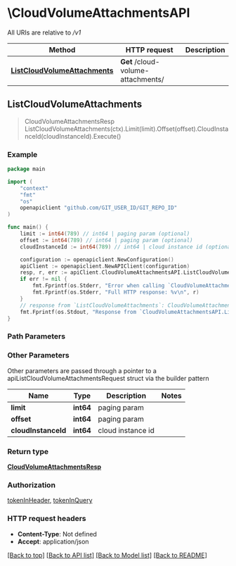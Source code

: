 # \CloudVolumeAttachmentsAPI

All URIs are relative to */v1*

Method | HTTP request | Description
------------- | ------------- | -------------
[**ListCloudVolumeAttachments**](CloudVolumeAttachmentsAPI.md#ListCloudVolumeAttachments) | **Get** /cloud-volume-attachments/ | 



## ListCloudVolumeAttachments

> CloudVolumeAttachmentsResp ListCloudVolumeAttachments(ctx).Limit(limit).Offset(offset).CloudInstanceId(cloudInstanceId).Execute()





### Example

```go
package main

import (
	"context"
	"fmt"
	"os"
	openapiclient "github.com/GIT_USER_ID/GIT_REPO_ID"
)

func main() {
	limit := int64(789) // int64 | paging param (optional)
	offset := int64(789) // int64 | paging param (optional)
	cloudInstanceId := int64(789) // int64 | cloud instance id (optional)

	configuration := openapiclient.NewConfiguration()
	apiClient := openapiclient.NewAPIClient(configuration)
	resp, r, err := apiClient.CloudVolumeAttachmentsAPI.ListCloudVolumeAttachments(context.Background()).Limit(limit).Offset(offset).CloudInstanceId(cloudInstanceId).Execute()
	if err != nil {
		fmt.Fprintf(os.Stderr, "Error when calling `CloudVolumeAttachmentsAPI.ListCloudVolumeAttachments``: %v\n", err)
		fmt.Fprintf(os.Stderr, "Full HTTP response: %v\n", r)
	}
	// response from `ListCloudVolumeAttachments`: CloudVolumeAttachmentsResp
	fmt.Fprintf(os.Stdout, "Response from `CloudVolumeAttachmentsAPI.ListCloudVolumeAttachments`: %v\n", resp)
}
```

### Path Parameters



### Other Parameters

Other parameters are passed through a pointer to a apiListCloudVolumeAttachmentsRequest struct via the builder pattern


Name | Type | Description  | Notes
------------- | ------------- | ------------- | -------------
 **limit** | **int64** | paging param | 
 **offset** | **int64** | paging param | 
 **cloudInstanceId** | **int64** | cloud instance id | 

### Return type

[**CloudVolumeAttachmentsResp**](CloudVolumeAttachmentsResp.md)

### Authorization

[tokenInHeader](../README.md#tokenInHeader), [tokenInQuery](../README.md#tokenInQuery)

### HTTP request headers

- **Content-Type**: Not defined
- **Accept**: application/json

[[Back to top]](#) [[Back to API list]](../README.md#documentation-for-api-endpoints)
[[Back to Model list]](../README.md#documentation-for-models)
[[Back to README]](../README.md)

